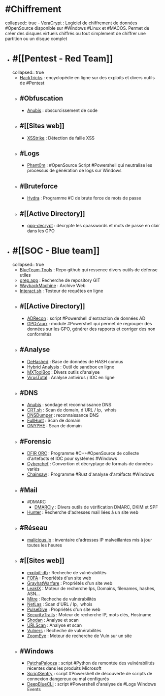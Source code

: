 # #Chiffrement
collapsed:: true
	- [VeraCrypt](https://veracrypt.fr/en/Home.html) : Logiciel de chiffrement de données #OpenSource disponible sur #Windows #Linux et #MACOS. Permet de créer des disques virtuels chiffrés ou tout simplement de chiffrer une partition ou un disque complet
- # #[[Pentest - Red Team]]
  collapsed:: true
	- [HackTricks](https://book.hacktricks.xyz/welcome/readme) : encyclopédie en ligne sur des exploits et divers outils de #Pentest
	- ## #Obfuscation
		- [Anubis](https://github.com/0sir1ss/Anubis) : obscurcissement de code
	- ## #[[Sites web]]
		- [XSStrike](https://github.com/s0md3v/XSStrike) : Détection de faille XSS
	- ## #Logs
		- [Phant0m](https://github.com/olafhartong/Invoke-Phant0m/tree/master) : #OpenSource Script #Powershell qui neutralise les processus de génération de logs sur Windows
	- ## #Bruteforce
		- [Hydra](https://github.com/vanhauser-thc/thc-hydra) : Programme #C de brute force de mots de passe
	- ## #[[Active Directory]]
		- [gpp-decrypt](https://github.com/t0thkr1s/gpp-decrypt) : décrypte les cpasswords et mots de passe en clair dans les GPO
- # #[[SOC - Blue team]]
  collapsed:: true
	- [BlueTeam-Tools](https://github.com/A-poc/BlueTeam-Tools) : Repo github qui ressence divers outils de défense utiles
	- [grep.app](https://grep.app/) : Recherche de repository GIT
	- [WaybackMachine](https://archive.org/web/) : Archive Web
	- [Interact.sh](https://app.interactsh.com/#/) : Testeur de requêtes en ligne
	- ## #[[Active Directory]]
		- [ADRecon](https://github.com/sense-of-security/ADRecon) : script #Powershell d'extraction de données AD
		- [GPOZaurr](https://github.com/EvotecIT/GPOZaurr) : module #Powershell qui permet de regrouper des données sur les GPO, générer des rapports et corriger des non conformités
	- ## #Analyse
		- [DeHashed](https://www.dehashed.com) : Base de données de HASH connus
		- [Hybrid Analysis](https://www.hybrid-analysis.com/) : Outil de sandbox en ligne
		- [MXToolBox](https://mxtoolbox.com) : Divers outils d'analyse
		- [VirusTotal](https://github.com/ventoy/Ventoy) : Analyse antivirus / IOC en ligne
	- ## #DNS
		- [Anubis](https://github.com/jonluca/Anubis) : sondage et reconnaissance DNS
		- [CRT.sh](https://crt.sh/) : Scan de domain, d'URL / Ip,  whois
		- [DNSDumper](https://dnsdumpster.com/) : reconnaissance DNS
		- [FullHunt](https://fullhunt.io/) : Scan de domain
		- [ONYPHE](https://www.onyphe.io/) : Scan de domain
	- ## #Forensic
		- [DFIR ORC](https://github.com/DFIR-ORC/dfir-orc) : Programme #C++#OpenSource de collecte d'artefacts et IOC pour systèmes #Windows
		- [Cyberchef](https://gchq.github.io/CyberChef) : Convertion et décryptage de formats de données variés
		- [Chainsaw](https://github.com/WithSecureLabs/chainsaw) : Programme #Rust d'analyse d'artéfacts #Windows
	- ## #Mail
		- #DMARC
			- [DMARCly](https://dmarcly.com/tools/) : Divers outils de vérification DMARC, DKIM et SPF
		- [Hunter](https://hunter.io/) : Recherche d'adresses mail liées à un site web
	- ## #Réseau
		- [malicious ip](https://github.com/romainmarcoux/malicious-ip/tree/main) : inventaire d'adresses IP malveillantes mis à jour toutes les heures
	- ## #[[Sites web]]
		- [exploit-db](https://www.exploit-db.com) : Recheche de vulnérabilités
		- [FOFA](https://en.fofa.info) : Propriétés d'un site web
		- [GrayhatWarfare](https://buckets.grayhatwarfare.com) : Propriétés d'un site web
		- [LeakIX](https://leakix.net) : Moteur de recherche Ips, Domains, filenames, hashes, ASN…
		- [Mitre](https://cve.mitre.org) : Recheche de vulnérabilités
		- [NetLas](https://app.netlas.io/) : Scan d'URL / Ip,  whois
		- [PulseDive](https://pulsedive.com) : Propriétés d'un site web
		- [SecurityTrails](https://securitytrails.com) : Moteur de recherche IP, mots clés, Hostname
		- [Shodan](https://www.shodan.io/) : Analyse et scan
		- [URLScan](https://urlscan.io/) : Analyse et scan
		- [Vulners](https://vulners.com) : Recheche de vulnérabilités
		- [ZoomEye](https://www.zoomeye.org) : Moteur de recherche de Vuln sur un site
	- ## #Windows
		- [PatchaPalooza](https://github.com/xaitax/PatchaPalooza) : script #Python de remontée des vulnérabilités récentes dans les produits Microsoft
		- [ScriptSentry](https://github.com/techspence/ScriptSentry) : script #Powershell de découverte de scripts de connexion dangereux ou mal configurés
		- [DeepBlueCLI](https://github.com/sans-blue-team/DeepBlueCLI) : script #Powershell d'analyse de #Logs Windows Events